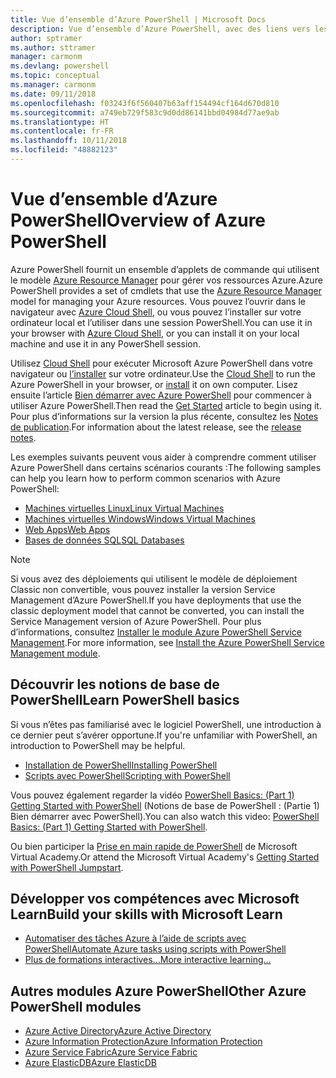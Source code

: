 ```yaml
---
title: Vue d’ensemble d’Azure PowerShell | Microsoft Docs
description: Vue d’ensemble d’Azure PowerShell, avec des liens vers les procédures d’installation et de configuration.
author: sptramer
ms.author: sttramer
manager: carmonm
ms.devlang: powershell
ms.topic: conceptual
ms.manager: carmonm
ms.date: 09/11/2018
ms.openlocfilehash: f03243f6f560407b63aff154494cf164d670d810
ms.sourcegitcommit: a749eb729f583c9d0dd86141bbd04984d77ae9ab
ms.translationtype: HT
ms.contentlocale: fr-FR
ms.lasthandoff: 10/11/2018
ms.locfileid: "48882123"
---
```

# <a name="overview-of-azure-powershell"></a><span data-ttu-id="8d46f-103">Vue d’ensemble d’Azure PowerShell</span><span class="sxs-lookup"><span data-stu-id="8d46f-103">Overview of Azure PowerShell</span></span>

<span data-ttu-id="8d46f-104">Azure PowerShell fournit un ensemble d’applets de commande qui utilisent le modèle [Azure Resource Manager](/azure/azure-resource-manager/resource-group-overview) pour gérer vos ressources Azure.</span><span class="sxs-lookup"><span data-stu-id="8d46f-104">Azure PowerShell provides a set of cmdlets that use the [Azure Resource Manager](/azure/azure-resource-manager/resource-group-overview) model for managing your Azure resources.</span></span> <span data-ttu-id="8d46f-105">Vous pouvez l’ouvrir dans le navigateur avec [Azure Cloud Shell](/azure/cloud-shell/overview), ou vous pouvez l’installer sur votre ordinateur local et l’utiliser dans une session PowerShell.</span><span class="sxs-lookup"><span data-stu-id="8d46f-105">You can use it in your browser with [Azure Cloud Shell](/azure/cloud-shell/overview), or you can install it on your local machine and use it in any PowerShell session.</span></span>

<span data-ttu-id="8d46f-106">Utilisez [Cloud Shell](/azure/cloud-shell/overview) pour exécuter Microsoft Azure PowerShell dans votre navigateur ou [l’installer](install-azurerm-ps.md) sur votre ordinateur.</span><span class="sxs-lookup"><span data-stu-id="8d46f-106">Use the [Cloud Shell](/azure/cloud-shell/overview) to run the Azure PowerShell in your browser, or [install](install-azurerm-ps.md) it on own computer.</span></span> <span data-ttu-id="8d46f-107">Lisez ensuite l’article [Bien démarrer avec Azure PowerShell](get-started-azureps.md) pour commencer à utiliser Azure PowerShell.</span><span class="sxs-lookup"><span data-stu-id="8d46f-107">Then read the [Get Started](get-started-azureps.md) article to begin using it.</span></span> <span data-ttu-id="8d46f-108">Pour plus d’informations sur la version la plus récente, consultez les [Notes de publication](release-notes-azureps.md).</span><span class="sxs-lookup"><span data-stu-id="8d46f-108">For information about the latest release, see the [release notes](release-notes-azureps.md).</span></span>

<span data-ttu-id="8d46f-109">Les exemples suivants peuvent vous aider à comprendre comment utiliser Azure PowerShell dans certains scénarios courants :</span><span class="sxs-lookup"><span data-stu-id="8d46f-109">The following samples can help you learn how to perform common scenarios with Azure PowerShell:</span></span>

* [<span data-ttu-id="8d46f-110">Machines virtuelles Linux</span><span class="sxs-lookup"><span data-stu-id="8d46f-110">Linux Virtual Machines</span></span>](/azure/virtual-machines/virtual-machines-linux-powershell-samples?toc=/powershell/azure/toc.json)
* [<span data-ttu-id="8d46f-111">Machines virtuelles Windows</span><span class="sxs-lookup"><span data-stu-id="8d46f-111">Windows Virtual Machines</span></span>](/azure/virtual-machines/virtual-machines-windows-powershell-samples?toc=/powershell/azure/toc.json)
* [<span data-ttu-id="8d46f-112">Web Apps</span><span class="sxs-lookup"><span data-stu-id="8d46f-112">Web Apps</span></span>](/azure/app-service-web/app-service-powershell-samples?toc=/powershell/azure/toc.json)
* [<span data-ttu-id="8d46f-113">Bases de données SQL</span><span class="sxs-lookup"><span data-stu-id="8d46f-113">SQL Databases</span></span>](/azure/sql-database/sql-database-powershell-samples?toc=/powershell/azure/toc.json)

> [!NOTE]
> <span data-ttu-id="8d46f-114">Si vous avez des déploiements qui utilisent le modèle de déploiement Classic non convertible, vous pouvez installer la version Service Management d’Azure PowerShell.</span><span class="sxs-lookup"><span data-stu-id="8d46f-114">If you have deployments that use the classic deployment model that cannot be converted, you can install the Service Management version of Azure PowerShell.</span></span> <span data-ttu-id="8d46f-115">Pour plus d’informations, consultez [Installer le module Azure PowerShell Service Management](/powershell/azure/servicemanagement/install-azure-ps).</span><span class="sxs-lookup"><span data-stu-id="8d46f-115">For more information, see [Install the Azure PowerShell Service Management module](/powershell/azure/servicemanagement/install-azure-ps).</span></span>

## <a name="learn-powershell-basics"></a><span data-ttu-id="8d46f-116">Découvrir les notions de base de PowerShell</span><span class="sxs-lookup"><span data-stu-id="8d46f-116">Learn PowerShell basics</span></span>

<span data-ttu-id="8d46f-117">Si vous n’êtes pas familiarisé avec le logiciel PowerShell, une introduction à ce dernier peut s’avérer opportune.</span><span class="sxs-lookup"><span data-stu-id="8d46f-117">If you're unfamiliar with PowerShell, an introduction to PowerShell may be helpful.</span></span>

* [<span data-ttu-id="8d46f-118">Installation de PowerShell</span><span class="sxs-lookup"><span data-stu-id="8d46f-118">Installing PowerShell</span></span>](/powershell/scripting/setup/installing-windows-powershell)
* [<span data-ttu-id="8d46f-119">Scripts avec PowerShell</span><span class="sxs-lookup"><span data-stu-id="8d46f-119">Scripting with PowerShell</span></span>](/powershell/scripting/powershell-scripting)

<span data-ttu-id="8d46f-120">Vous pouvez également regarder la vidéo [PowerShell Basics: (Part 1) Getting Started with PowerShell](https://channel9.msdn.com/Blogs/Taste-of-Premier/PowerShellBasicsPart1) (Notions de base de PowerShell : (Partie 1) Bien démarrer avec PowerShell).</span><span class="sxs-lookup"><span data-stu-id="8d46f-120">You can also watch this video: [PowerShell Basics: (Part 1) Getting Started with PowerShell](https://channel9.msdn.com/Blogs/Taste-of-Premier/PowerShellBasicsPart1).</span></span>

<span data-ttu-id="8d46f-121">Ou bien participer la [Prise en main rapide de PowerShell](https://mva.microsoft.com/liveevents/powershell-jumpstart) de Microsoft Virtual Academy.</span><span class="sxs-lookup"><span data-stu-id="8d46f-121">Or attend the Microsoft Virtual Academy's [Getting Started with PowerShell Jumpstart](https://mva.microsoft.com/liveevents/powershell-jumpstart).</span></span>

## <a name="build-your-skills-with-microsoft-learn"></a><span data-ttu-id="8d46f-122">Développer vos compétences avec Microsoft Learn</span><span class="sxs-lookup"><span data-stu-id="8d46f-122">Build your skills with Microsoft Learn</span></span>

- [<span data-ttu-id="8d46f-123">Automatiser des tâches Azure à l’aide de scripts avec PowerShell</span><span class="sxs-lookup"><span data-stu-id="8d46f-123">Automate Azure tasks using scripts with PowerShell</span></span>](/learn/modules/automate-azure-tasks-with-powershell/)
- [<span data-ttu-id="8d46f-124">Plus de formations interactives...</span><span class="sxs-lookup"><span data-stu-id="8d46f-124">More interactive learning...</span></span>](/learn/browse/?term=powershell)

## <a name="other-azure-powershell-modules"></a><span data-ttu-id="8d46f-125">Autres modules Azure PowerShell</span><span class="sxs-lookup"><span data-stu-id="8d46f-125">Other Azure PowerShell modules</span></span>

* [<span data-ttu-id="8d46f-126">Azure Active Directory</span><span class="sxs-lookup"><span data-stu-id="8d46f-126">Azure Active Directory</span></span>](/powershell/azure/active-directory/)
* [<span data-ttu-id="8d46f-127">Azure Information Protection</span><span class="sxs-lookup"><span data-stu-id="8d46f-127">Azure Information Protection</span></span>](/powershell/azure/aip/)
* [<span data-ttu-id="8d46f-128">Azure Service Fabric</span><span class="sxs-lookup"><span data-stu-id="8d46f-128">Azure Service Fabric</span></span>](/powershell/azure/service-fabric/)
* [<span data-ttu-id="8d46f-129">Azure ElasticDB</span><span class="sxs-lookup"><span data-stu-id="8d46f-129">Azure ElasticDB</span></span>](/powershell/azure/elasticdbjobs/)
